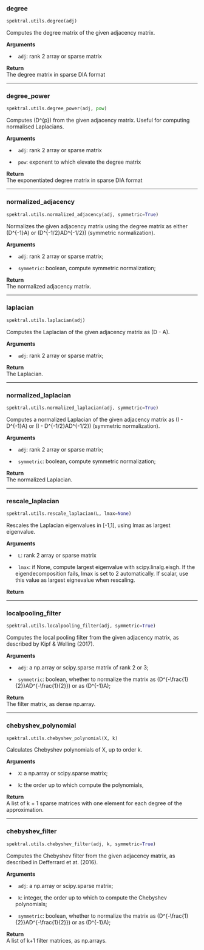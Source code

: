 ### degree


```python
spektral.utils.degree(adj)
```



Computes the degree matrix of the given adjacency matrix.

**Arguments**  

- ` adj`: rank 2 array or sparse matrix

**Return**  
 The degree matrix in sparse DIA format

----

### degree_power


```python
spektral.utils.degree_power(adj, pow)
```



Computes \(D^{p}\) from the given adjacency matrix. Useful for computing
normalised Laplacians.

**Arguments**  

- ` adj`: rank 2 array or sparse matrix

- ` pow`: exponent to which elevate the degree matrix

**Return**  
 The exponentiated degree matrix in sparse DIA format

----

### normalized_adjacency


```python
spektral.utils.normalized_adjacency(adj, symmetric=True)
```



Normalizes the given adjacency matrix using the degree matrix as either
\(D^{-1}A\) or \(D^{-1/2}AD^{-1/2}\) (symmetric normalization).

**Arguments**  

- ` adj`: rank 2 array or sparse matrix;

- ` symmetric`: boolean, compute symmetric normalization;

**Return**  
 The normalized adjacency matrix.

----

### laplacian


```python
spektral.utils.laplacian(adj)
```



Computes the Laplacian of the given adjacency matrix as \(D - A\).

**Arguments**  

- ` adj`: rank 2 array or sparse matrix;

**Return**  
 The Laplacian.

----

### normalized_laplacian


```python
spektral.utils.normalized_laplacian(adj, symmetric=True)
```



Computes a  normalized Laplacian of the given adjacency matrix as
\(I - D^{-1}A\) or \(I - D^{-1/2}AD^{-1/2}\) (symmetric normalization).

**Arguments**  

- ` adj`: rank 2 array or sparse matrix;

- ` symmetric`: boolean, compute symmetric normalization;

**Return**  
 The normalized Laplacian.

----

### rescale_laplacian


```python
spektral.utils.rescale_laplacian(L, lmax=None)
```



Rescales the Laplacian eigenvalues in [-1,1], using lmax as largest eigenvalue.

**Arguments**  

- ` L`: rank 2 array or sparse matrix

- ` lmax`: if None, compute largest eigenvalue with scipy.linalg.eisgh.
If the eigendecomposition fails, lmax is set to 2 automatically.
If scalar, use this value as largest eignevalue when rescaling.

**Return**  


----

### localpooling_filter


```python
spektral.utils.localpooling_filter(adj, symmetric=True)
```



Computes the local pooling filter from the given adjacency matrix, as 
described by Kipf & Welling (2017).

**Arguments**  

- ` adj`: a np.array or scipy.sparse matrix of rank 2 or 3;

- ` symmetric`: boolean, whether to normalize the matrix as
\(D^{-\frac{1}{2}}AD^{-\frac{1}{2}}\) or as \(D^{-1}A\);

**Return**  
 The filter matrix, as dense np.array.

----

### chebyshev_polynomial


```python
spektral.utils.chebyshev_polynomial(X, k)
```



Calculates Chebyshev polynomials of X, up to order k.

**Arguments**  

- ` X`: a np.array or scipy.sparse matrix;

- ` k`: the order up to which compute the polynomials,

**Return**  
 A list of k + 1 sparse matrices with one element for each degree of 
the approximation.

----

### chebyshev_filter


```python
spektral.utils.chebyshev_filter(adj, k, symmetric=True)
```



Computes the Chebyshev filter from the given adjacency matrix, as described
in Defferrard et at. (2016).

**Arguments**  

- ` adj`: a np.array or scipy.sparse matrix;

- ` k`: integer, the order up to which to compute the Chebyshev polynomials;

- ` symmetric`: boolean, whether to normalize the matrix as
\(D^{-\frac{1}{2}}AD^{-\frac{1}{2}}\) or as \(D^{-1}A\);

**Return**  
 A list of k+1 filter matrices, as np.arrays.
